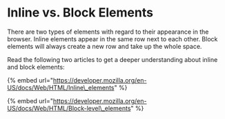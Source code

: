 # Inline vs. Block Elements

There are two types of elements with regard to their appearance in the browser. Inline elements appear in the same row next to each other. Block elements will always create a new row and take up the whole space.

Read the following two articles to get a deeper understanding about inline and block elements:

{% embed url="https://developer.mozilla.org/en-US/docs/Web/HTML/Inline\_elements" %}

{% embed url="https://developer.mozilla.org/en-US/docs/Web/HTML/Block-level\_elements" %}




